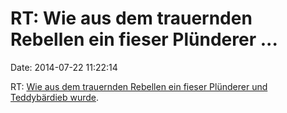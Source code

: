 RT: Wie aus dem trauernden Rebellen ein fieser Plünderer \...
=============================================================

Date: 2014-07-22 11:22:14

RT: [Wie aus dem trauernden Rebellen ein fieser Plünderer und
Teddybärdieb
wurde](http://rt.com/news/174332-ukraine-plane-photo-perverted/).
